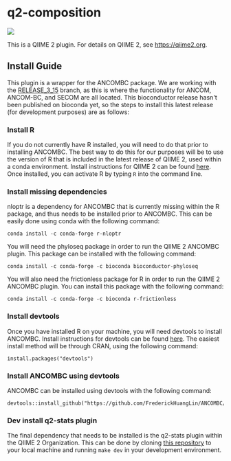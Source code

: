 # q2-composition

![](https://github.com/qiime2/q2-composition/workflows/ci/badge.svg)

This is a QIIME 2 plugin. For details on QIIME 2, see https://qiime2.org.

## Install Guide

This plugin is a wrapper for the ANCOMBC package. We are working with the
[RELEASE_3_15](https://github.com/FrederickHuangLin/ANCOMBC/tree/RELEASE_3_15)
branch, as this is where the functionality for ANCOM, ANCOM-BC, and SECOM are
all located. This bioconductor release hasn't been published on bioconda yet,
so the steps to install this latest release (for development purposes) are as
follows:

### Install R

If you do not currently have R installed, you will need to do that prior to
installing ANCOMBC. The best way to do this for our purposes will be to use
the version of R that is included in the latest release of QIIME 2, used within
a conda environment. Install instructions for QIIME 2 can be found
[here](https://docs.qiime2.org/2022.2/install/native/#install-qiime-2-within-a-conda-environment).
Once installed, you can activate R by typing `R` into the command line.

### Install missing dependencies
nloptr is a dependency for ANCOMBC that is currently missing within the R package,
and thus needs to be installed prior to ANCOMBC.
This can be easily done using conda with the following command:
```
conda install -c conda-forge r-nloptr
```

You will need the phyloseq package in order to run the QIIME 2 ANCOMBC plugin.
This package can be installed with the following command:
```
conda install -c conda-forge -c bioconda bioconductor-phyloseq
```

You will also need the frictionless package for R in order to run the QIIME 2 ANCOMBC plugin.
You can install this package with the following command:
```
conda install -c conda-forge -c bioconda r-frictionless
```

### Install devtools
Once you have installed R on your machine, you will need devtools to install
ANCOMBC. Install instructions for devtools can be found
[here](https://github.com/r-lib/devtools). The easiest install method will be
through CRAN, using the following command:
```
install.packages("devtools")
```

### Install ANCOMBC using devtools
ANCOMBC can be installed using devtools with the following command:
```
devtools::install_github("https://github.com/FrederickHuangLin/ANCOMBC/tree/RELEASE_3_15")
```

### Dev install q2-stats plugin
The final dependency that needs to be installed is the q2-stats plugin within the QIIME 2 Organization.
This can be done by cloning [this repository](https://github.com/qiime2/q2-stats) to your local machine
and running `make dev` in your development environment.
